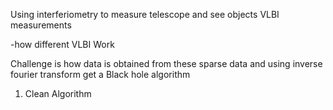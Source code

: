 Using interferiometry to measure telescope and see objects
VLBI measurements

-how different VLBI Work

Challenge is how data is obtained from these sparse data and using inverse fourier transform get a Black hole algorithm

1) Clean Algorithm
